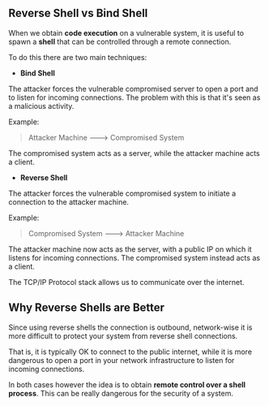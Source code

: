 ## Reverse Shell vs Bind Shell

When we obtain **code execution** on a vulnerable system, it is useful to spawn a **shell** that can be controlled through a remote connection.

To do this there are two main techniques:

  - **Bind Shell**

The attacker forces the vulnerable compromised server to open a port and to listen for incoming connections. The problem with this is that it's seen as a malicious activity.  

Example:
> Attacker Machine ---> Compromised System

The compromised system acts as a server, while the attacker machine acts a client.

- **Reverse Shell**

The attacker forces the vulnerable compromised system to initiate a connection to the attacker machine.

Example:
> Compromised System ---> Attacker Machine

The attacker machine now acts as the server, with a public IP on which it listens for incoming connections. The compromised system instead acts as a client.

The TCP/IP Protocol stack allows us to communicate over the internet.

## Why Reverse Shells are Better

Since using reverse shells the connection is outbound, network-wise it is more difficult to protect your system from reverse shell connections.

That is, it is typically OK to connect to the public internet, while it is more dangerous to open a port in your network infrastructure to listen for incoming connections.

In both cases however the idea is to obtain **remote control over a shell process**.  This can be really dangerous for the security of a system.